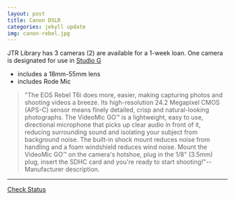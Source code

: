 ```yaml
---
layout: post
title: Canon DSLR
categories: jekyll update
img: canon-rebel.jpg
---
```


JTR Library has 3 cameras (2) are available for a 1-week loan.
One camera is designated for use in [Studio G](https://library.depaul.edu/technology/spaces/Pages/Studio-G.aspx)

* includes a 18mm-55mm lens
* includes Rode Mic

> "The EOS Rebel T6i does more, easier, making capturing photos and shooting videos a breeze. Its high-resolution 24.2 Megapixel CMOS (APS-C) sensor means finely detailed, crisp and natural-looking photographs. The VideoMic GO™ is a lightweight, easy to use, directional microphone that picks up clear audio in front of it, reducing surrounding sound and isolating your subject from background noise. The built-in shock mount reduces noise from handling and a foam windshield reduces wind noise. Mount the VideoMic GO™ on the camera's hotshoe, plug in the 1/8" (3.5mm) plug, insert the SDHC card and you're ready to start shooting!"--Manufacturer description. 
___
<a href="https://vufind.carli.illinois.edu/vf-dpu/Record/dpu_1254251" target="_blank" class="btn btn-primary btn-lg">Check Status</a>

